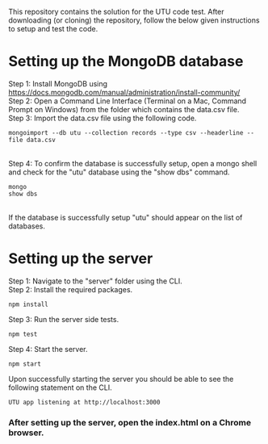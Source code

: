 This repository contains the solution for the UTU code test. After downloading (or cloning) the repository, follow the below given instructions to setup and test the code.

# Setting up the MongoDB database
Step 1: Install MongoDB using https://docs.mongodb.com/manual/administration/install-community/ <br/>
Step 2: Open a Command Line Interface (Terminal on a Mac, Command Prompt on Windows) from the folder which contains the data.csv file. <br/>
Step 3: Import the data.csv file using the following code.
```mongo
mongoimport --db utu --collection records --type csv --headerline --file data.csv
```
<br/>Step 4: To confirm the database is successfully setup, open a mongo shell and check for the "utu" database using the "show dbs" command.
```mongo
mongo
show dbs
```
<br/>If the database is successfully setup "utu" should appear on the list of databases.

# Setting up the server
Step 1: Navigate to the "server" folder using the CLI.<br/>
Step 2: Install the required packages.<br/>
```npm
npm install
```
Step 3: Run the server side tests.<br/>
```npm
npm test
```
Step 4: Start the server.<br/>
```npm
npm start
```
Upon successfully starting the server you should be able to see the following statement on the CLI.<br/>
```
UTU app listening at http://localhost:3000
```

### After setting up the server, open the index.html on a Chrome browser.
